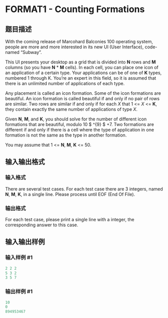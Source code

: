 # FORMAT1 - Counting Formations

## 题目描述

With the coming release of Marcohard Balconies 100 operating system, people are more and more interested in its new UI (User Interface), code-named “Subway”.

This UI presents your desktop as a grid that is divided into **N** rows and **M** columns (so you have **N** \* **M** cells). In each cell, you can place one icon of an application of a certain type. Your applications can be of one of **K** types, numbered 1 through K. You’re an expert in this field, so it is assumed that there is an unlimited number of applications of each type.

Any placement is called an icon formation. Some of the icon formations are beautiful. An icon formation is called beautiful if and only if no pair of rows are similar. Two rows are similar if and only if for each _X_ that 1 <= _X_ <= **K**, they contain exactly the same number of applications of type _X_.

Given **N**, **M**, and **K**, you should solve for the number of different icon formations that are beautiful, modulo 10 $ ^{9} $ +7. Two formations are different if and only if there is a cell where the type of application in one formation is not the same as the type in another formation.

You may assume that 1 <= **N**, **M**, **K** <= 50.

## 输入输出格式

### 输入格式

There are several test cases. For each test case there are 3 integers, named **N**, **M**, **K**, in a single line. Please process until EOF (End Of File).

### 输出格式

For each test case, please print a single line with a integer, the corresponding answer to this case.

## 输入输出样例

### 输入样例 #1

```cpp
2 2 2
5 3 2
3 5 7
```


### 输出样例 #1

```cpp
10
0
894953467
```


